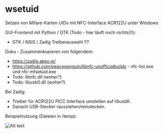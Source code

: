 # wsetuid
Setzen von Mifare-Karten UIDs mit NFC-Interface ACR122U unter Windows

GUI-Frontend mit Python / GTK (Todo - hier läuft noch nichts(!)):
* GTK / NSIS / Zadig Treiberauswahl !!?

Doku - Zusammenkopieren von folgendem:
* https://zadig.akeo.ie/
* https://github.com/peacepenguin/libnfc-unofficialbuilds - nfc-list.exe und nfc-mfsetuid.exe
* Todo: libnfc.dll (woher?)
* Todo: libusb0.dll (woher?)

Bei Zadig:
* Treiber für ACR122U PICC Interface umstellen auf libusbK. 
* Danach USB-Stecker rausziehen/reinstecken.

Beispielnutzung (Dateien in /temp):

![Alt text](https://github.com/mongoq/wsetuid/blob/master/temp/example_use.png?raw=true "Usage")
